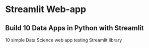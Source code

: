 # Streamlit Web-app
## Build 10 Data Apps in Python with Streamlit

10 simple Data Science web app testing Streamlit library


